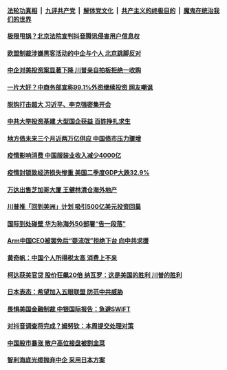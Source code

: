 

####  [法轮功真相](../../../../basic/blob/master/README.md?t=07312131) &nbsp;|&nbsp; [九评共产党](../../../../9ping.md/blob/master/README.md?t=07312131) &nbsp;|&nbsp; [解体党文化](../../../../jtdwh.md/blob/master/README.md?t=07312131)  &nbsp;|&nbsp; [共产主义的终极目的](../../../../gczydzjmd.md/blob/master/README.md?t=07312131) &nbsp;|&nbsp; [魔鬼在统治我们的世界](../../../../mgztzwmdsj.md/blob/master/README.md?t=07312131) 

#### [极限甩锅？北京法院宣判抖音腾讯侵害用户信息权](../pages/soh7/406582.md?t=07312131) 
#### [欧盟制裁涉嫌黑客活动的中企与个人 北京跳脚反对](../pages/soh7/406570.md?t=07312131) 
#### [中企对美投资案显著下降 川普亲自拍板拒绝一收购](../pages/soh7/406483.md?t=07312131) 
#### [一片大好？中商务部宣称99.1%外资继续投资 网友嘲讽](../pages/soh7/406459.md?t=07312131) 
#### [脱钩打击超大 习近平、李克强密集开会](../pages/soh7/406372.md?t=07312131) 
#### [中共大举投资基建 大型国企获益 百姓挣扎求生](../pages/soh7/406384.md?t=07312131) 
#### [地方债未来三个月近两万亿供应 中国债市压力骤增](../pages/soh7/406387.md?t=07312131) 
#### [疫情影响消费 中国服装业收入减少4000亿](../pages/soh7/406390.md?t=07312131) 
#### [疫情封锁致经济损失惨重 美国二季度GDP大跌32.9%](../pages/soh7/406378.md?t=07312131) 
#### [万达出售芝加哥大厦 王健林清仓海外地产](../pages/soh7/406225.md?t=07312131) 
#### [川普推「回到美洲」计划 吸引500亿美元投资回巢](../pages/soh7/406186.md?t=07312131) 
#### [国际到处碰壁 华为称海外5G部署“告一段落”](../pages/soh7/406174.md?t=07312131) 
#### [Arm中国CEO被罢免后“耍流氓”拒绝下台 向中共求援](../pages/soh7/406135.md?t=07312131) 
#### [黄奇帆：中国个人所得税太高 消费上不来](../pages/soh7/406030.md?t=07312131) 
#### [柯达获美官贷 股价狂飙20倍 纳瓦罗：这是美国的胜利 川普的胜利](../pages/soh7/406081.md?t=07312131) 
#### [日本表态：希望加入五眼联盟 防范中共威胁](../pages/soh7/406069.md?t=07312131) 
#### [畏惧美国金融制裁 中银国际报告：急避SWIFT](../pages/soh7/406027.md?t=07312131) 
#### [对抖音调查将完成？姆努钦：本周提交处理对策](../pages/soh7/406060.md?t=07312131) 
#### [中国股市暴涨 散户高位接盘被割韭菜](../pages/soh7/406021.md?t=07312131) 
#### [智利海底光缆抛弃中企 采用日本方案](../pages/soh7/406033.md?t=07312131) 
